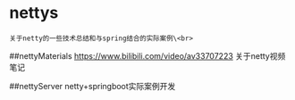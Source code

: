 # nettys
    关于netty的一些技术总结和与spring结合的实际案例\<br>
##nettyMaterials
    https://www.bilibili.com/video/av33707223
    关于netty视频笔记

##nettyServer
    netty+springboot实际案例开发
    

